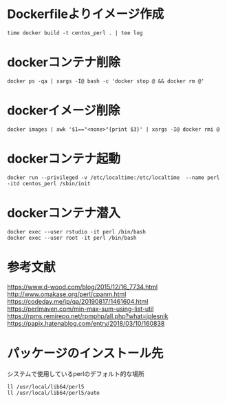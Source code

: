 # Dockerfileよりイメージ作成
```
time docker build -t centos_perl . | tee log
```

# dockerコンテナ削除
```
docker ps -qa | xargs -I@ bash -c 'docker stop @ && docker rm @'
```

# dockerイメージ削除
```
docker images | awk '$1=="<none>"{print $3}' | xargs -I@ docker rmi @
```

# dockerコンテナ起動
```
docker run --privileged -v /etc/localtime:/etc/localtime  --name perl -itd centos_perl /sbin/init
```

# dockerコンテナ潜入
```
docker exec --user rstudio -it perl /bin/bash
docker exec --user root -it perl /bin/bash
```

# 参考文献
https://www.d-wood.com/blog/2015/12/16_7734.html
http://www.omakase.org/perl/cpanm.html
https://codeday.me/jp/qa/20190817/1461604.html
https://perlmaven.com/min-max-sum-using-list-util
https://rpms.remirepo.net/rpmphp/all.php?what=jplesnik
https://papix.hatenablog.com/entry/2018/03/10/160838

# パッケージのインストール先
システムで使用しているperlのデフォルト的な場所
```
ll /usr/local/lib64/perl5
ll /usr/local/lib64/perl5/auto
```
